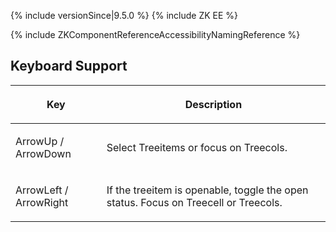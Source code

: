  {% include
versionSince\|9.5.0 %} {% include ZK EE %}

{% include ZKComponentReferenceAccessibilityNamingReference %}

## Keyboard Support

<table>
<thead>
<tr class="header">
<th><center>
<p>Key</p>
</center></th>
<th><center>
<p>Description</p>
</center></th>
</tr>
</thead>
<tbody>
<tr class="odd">
<td><p>ArrowUp / ArrowDown</p></td>
<td><p>Select Treeitems or focus on Treecols.</p></td>
</tr>
<tr class="even">
<td><p>ArrowLeft / ArrowRight</p></td>
<td><p>If the treeitem is openable, toggle the open status. Focus on
Treecell or Treecols.</p></td>
</tr>
</tbody>
</table>
